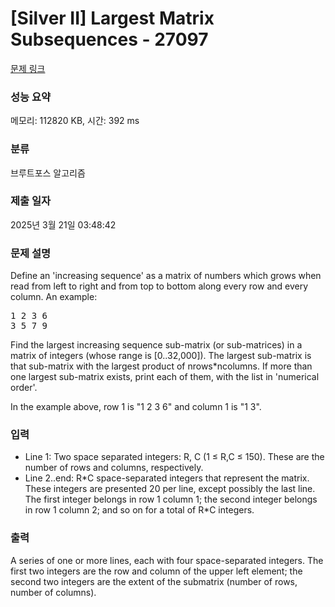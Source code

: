 # [Silver II] Largest Matrix Subsequences - 27097 

[문제 링크](https://www.acmicpc.net/problem/27097) 

### 성능 요약

메모리: 112820 KB, 시간: 392 ms

### 분류

브루트포스 알고리즘

### 제출 일자

2025년 3월 21일 03:48:42

### 문제 설명

<p>Define an 'increasing sequence' as a matrix of numbers which grows when read from left to right and from top to bottom along every row and every column.  An example:</p>

<pre>1 2 3 6
3 5 7 9</pre>

<p>Find the largest increasing sequence sub-matrix (or sub-matrices) in a matrix of integers (whose range is [0..32,000]).  The largest sub-matrix is that sub-matrix with the largest product of nrows*ncolumns.  If more than one largest sub-matrix exists, print each of them, with the list in 'numerical order'.</p>

<p>In the example above, row 1 is "1 2 3 6" and column 1 is "1 3".</p>

### 입력 

 <ul>
	<li>Line 1: Two space separated integers: R, C (1 ≤ R,C ≤ 150).  These are the number of rows and columns, respectively.</li>
	<li>Line 2..end: R*C space-separated integers that represent the matrix. These integers are presented 20 per line, except possibly the last line.  The first integer belongs in row 1 column 1; the second integer belongs in row 1 column 2; and so on for a total of R*C integers.</li>
</ul>

### 출력 

 <p>A series of one or more lines, each with four space-separated integers. The first two integers are the row and column of the upper left element; the second two integers are the extent of the submatrix (number of rows, number of columns).</p>

